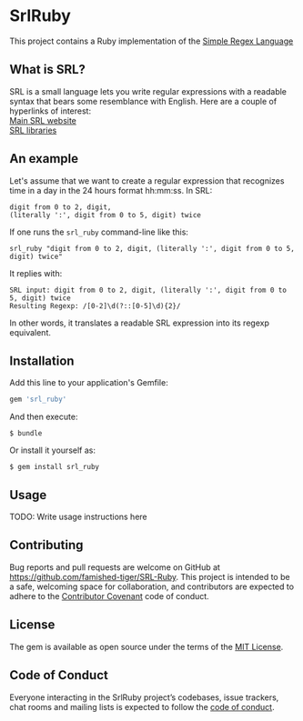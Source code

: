 # SrlRuby

This project contains a Ruby implementation of the [Simple Regex Language](https://simple-regex.com)

## What is SRL?
SRL is a small language lets you write regular expressions
with a readable syntax that bears some resemblance with English.
Here are a couple of hyperlinks of interest:  
[Main SRL website](https://simple-regex.com)  
[SRL libraries](https://github.com/SimpleRegex)


## An example
Let's assume that we want to create a regular expression that recognizes time in a day in the 24 hours format hh:mm:ss.
In SRL:
```
digit from 0 to 2, digit,
(literally ':', digit from 0 to 5, digit) twice
```

If one runs the `srl_ruby` command-line like this:

```
srl_ruby "digit from 0 to 2, digit, (literally ':', digit from 0 to 5, digit) twice"
```
It replies with:
```
SRL input: digit from 0 to 2, digit, (literally ':', digit from 0 to 5, digit) twice
Resulting Regexp: /[0-2]\d(?::[0-5]\d){2}/
```

In other words, it translates a readable SRL expression into its regexp equivalent.

## Installation

Add this line to your application's Gemfile:

```ruby
gem 'srl_ruby'
```

And then execute:

    $ bundle

Or install it yourself as:

    $ gem install srl_ruby

## Usage

TODO: Write usage instructions here


## Contributing

Bug reports and pull requests are welcome on GitHub at https://github.com/famished-tiger/SRL-Ruby. This project is intended to be a safe, welcoming space for collaboration, and contributors are expected to adhere to the [Contributor Covenant](http://contributor-covenant.org) code of conduct.

## License

The gem is available as open source under the terms of the [MIT License](https://opensource.org/licenses/MIT).

## Code of Conduct

Everyone interacting in the SrlRuby project’s codebases, issue trackers, chat rooms and mailing lists is expected to follow the [code of conduct](https://github.com/[USERNAME]/srl_ruby/blob/master/CODE_OF_CONDUCT.md).
